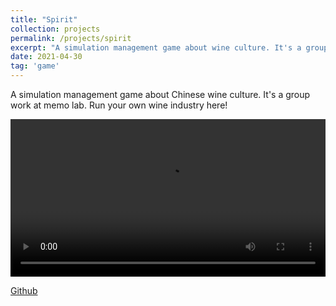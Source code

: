 ```yaml
---
title: "Spirit"
collection: projects
permalink: /projects/spirit
excerpt: "A simulation management game about wine culture. It's a group work at memo lab. Run your own wine industry here! <br/><img src='/images/Spirit1.png'>"
date: 2021-04-30
tag: 'game'
---
```


A simulation management game about Chinese wine culture. It's a group work at memo lab. Run your own wine industry here!

<video width="100%" height="auto" controls>
    <source src="https://github.com/jinjinhe2001/MyMarkdownSrc/blob/main/Spirite/%E6%BC%94%E7%A4%BA%E8%A7%86%E9%A2%91.mp4" type="video/mp4">
</video>

[Github](https://github.com/jinjinhe2001/Spirit)
